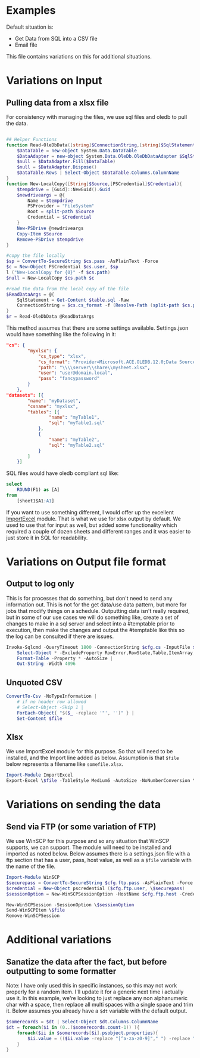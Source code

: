 # Examples

Default situation is:

- Get Data from SQL into a CSV file
- Email file

This file contains variations on this for additional situations.

# Variations on Input

## Pulling data from a xlsx file

For consistency with managing the files, we use sql files and oledb to pull the data.

```ps1

## Helper Functions
function Read-OleDbData([string]$ConnectionString,[string]$SqlStatement){
    $DataTable = new-object System.Data.DataTable
    $DataAdapter = new-object System.Data.OleDb.OleDbDataAdapter $SqlStatement,$ConnectionString
    $null = $DataAdapter.Fill($DataTable)
    $null = $DataAdapter.Dispose()
    $DataTable.Rows | Select-Object $DataTable.Columns.ColumnName
}
function New-LocalCopy([String]$Source,[PSCredential]$Credential){
    $tempdrive = [Guid]::NewGuid().Guid
    $newdriveargs = @{
        Name = $tempdrive
        PSProvider = "FileSystem"
        Root = split-path $Source
        Credential = $Credential
    }
    New-PSDrive @newdriveargs
    Copy-Item $Source
    Remove-PSDrive $tempdrive
}

#copy the file locally
$sp = ConvertTo-SecureString $cs.pass -AsPlainText -Force
$c = New-Object PSCredential $cs.user, $sp
l ("New-LocalCopy for {0}" -f $cs.path)
$null = New-LocalCopy $cs.path $c

#read the data from the local copy of the file
$ReadDataArgs = @{
    SqlStatement = Get-Content $table.sql -Raw
    ConnectionString = $cs.cs_format -f (Resolve-Path (split-path $cs.path -leaf)).Path
}
$r = Read-OleDbData @ReadDataArgs

```

This method assumes that there are some settings available. Settings.json would have something like the following in it:

```json
"cs": {
        "myxlsx": {
            "cs_type": "xlsx",
            "cs_format": "Provider=Microsoft.ACE.OLEDB.12.0;Data Source='{0}';Extended Properties='Excel 12.0 Xml;HDR=NO;IMEX=1;'",
            "path": "\\\\server\\share\\mysheet.xlsx",
            "user": "user@domain.local",
            "pass": "fancypassword"
        }
    },
"datasets": [{
        "name": "myDataset",
        "csname": "myxlsx",
        "tables": [{
                "name": "myTable1",
                "sql": "myTable1.sql"
            },
            {
                "name": "myTable2",
                "sql": "myTable2.sql"
            }
        ]
    }]
```

SQL files would have oledb compliant sql like:

```sql
select
    ROUND(F1) as [A]
from
    [sheet1$A1:A1]
```

If you want to use something different, I would offer up the excellent [ImportExcel](https://github.com/dfinke/ImportExcel) module. That is what we use for xlsx output by default. We used to use that for input as well, but added some functionality which required a couple of dozen sheets and different ranges and it was easier to just store it in SQL for readability.

# Variations on Output file format

## Output to log only

This is for processes that do something, but don't need to send any information out. This is not for the get data/use data pattern, but more for jobs that modify things on a schedule. Outputting data isn't really required, but in some of our use cases we will do something like, create a set of changes to make in a sql server and select into a #temptable prior to execution, then make the changes and output the #temptable like this so the log can be consulted if there are issues.

```ps1
Invoke-Sqlcmd -QueryTimeout 1800 -ConnectionString $cfg.cs -InputFile $cfg.sql |
    Select-Object * -ExcludeProperty RowError,RowState,Table,ItemArray,HasErrors |
    Format-Table -Property * -AutoSize |
    Out-String -Width 4096
```

## Unquoted CSV

```ps1
ConvertTo-Csv -NoTypeInformation |
    # if no header row allowed
    # Select-Object -Skip 1 |
    ForEach-Object{ "$($_ -replace '"', '')" } |
    Set-Content $file
```

## Xlsx

We use ImportExcel module for this purpose. So that will need to be installed, and the Import line added as below. Assumption is that `$file` below represents a filename like `somefile.xlsx`.

```ps1
Import-Module ImportExcel
Export-Excel \$file -TableStyle Medium6 -AutoSize -NoNumberConversion \*
```

# Variations on sending the data

## Send via FTP (or some variation of FTP)

We use WinSCP for this purpose and so any situation that WinSCP supports, we can support. The module will need to be installed and imported as noted below. Below assumes there is a settings.json file with a ftp section that has a user, pass, host value, as well as a `$file` variable with the name of the file.

```ps1
Import-Module WinSCP
$securepass = ConvertTo-SecureString $cfg.ftp.pass -AsPlainText -Force
$credential = New-Object pscredential ($cfg.ftp.user, \$securepass)
$sessionOption = New-WinSCPSessionOption -HostName $cfg.ftp.host -Credential \$credential -Protocol Ftp -FtpSecure Explicit

New-WinSCPSession -SessionOption \$sessionOption
Send-WinSCPItem \$file
Remove-WinSCPSession
```

# Additional variations


## Sanatize the data after the fact, but before outputting to some formatter

Note: I have only used this in specific instances, so this may not work properly for a random item. I'll update it for a generic next time i actually use it. In this example, we're looking to just replace any non alphanumeric char with a space, then replace all multi spaces with a single space and trim it. Below assumes you already have a `$dt` variable with the default output.

```ps1
$somerecords = $dt | Select-Object $dt.Columns.ColumnName
$dt = foreach($i in (0..($somerecords.count-1)) ){
    foreach($ii in $somerecords[$i].psobject.properties){
        $ii.value = (($ii.value -replace "[^a-za-z0-9]"," ") -replace "\s+"," ").Trim()
    }
}

```